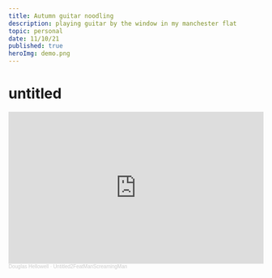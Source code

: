 ```yaml
---
title: Autumn guitar noodling
description: playing guitar by the window in my manchester flat
topic: personal
date: 11/10/21
published: true
heroImg: demo.png
---
```


# untitled

<iframe width="100%" height="300" scrolling="no" frameborder="no" allow="autoplay" src="https://w.soundcloud.com/player/?url=https%3A//api.soundcloud.com/tracks/1138976116&color=%23ff5500&auto_play=false&hide_related=false&show_comments=true&show_user=true&show_reposts=false&show_teaser=true&visual=true"></iframe><div style="font-size: 10px; color: #cccccc;line-break: anywhere;word-break: normal;overflow: hidden;white-space: nowrap;text-overflow: ellipsis; font-family: Interstate,Lucida Grande,Lucida Sans Unicode,Lucida Sans,Garuda,Verdana,Tahoma,sans-serif;font-weight: 100;"><a href="https://soundcloud.com/douglas-hellowell" title="Douglas Hellowell" target="_blank" style="color: #cccccc; text-decoration: none;">Douglas Hellowell</a> · <a href="https://soundcloud.com/douglas-hellowell/untitled2featmanscreamingman" title="Untitled2FeatManScreamingMan" target="_blank" style="color: #cccccc; text-decoration: none;">Untitled2FeatManScreamingMan</a></div>
